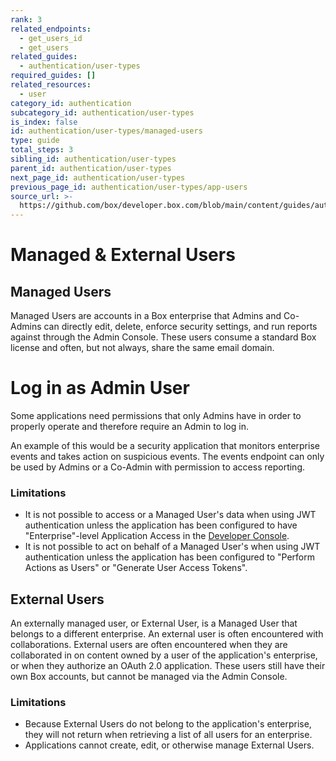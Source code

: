 ```yaml
---
rank: 3
related_endpoints:
  - get_users_id
  - get_users
related_guides:
  - authentication/user-types
required_guides: []
related_resources:
  - user
category_id: authentication
subcategory_id: authentication/user-types
is_index: false
id: authentication/user-types/managed-users
type: guide
total_steps: 3
sibling_id: authentication/user-types
parent_id: authentication/user-types
next_page_id: authentication/user-types
previous_page_id: authentication/user-types/app-users
source_url: >-
  https://github.com/box/developer.box.com/blob/main/content/guides/authentication/user-types/managed-users.md
---
```

# Managed & External Users

## Managed Users

Managed Users are accounts in a Box enterprise that Admins and Co-Admins can
directly edit, delete, enforce security settings, and run reports against
through the Admin Console. These users consume a standard Box
license and often, but not always, share the same email domain.

<Message>

# Log in as Admin User

Some applications need permissions that only Admins have in order to
properly operate and therefore require an Admin to log in.

An example of this would be a security application that monitors enterprise
events and takes action on suspicious events. The events endpoint can only
be used by Admins or a Co-Admin with permission to access reporting.

</Message>

### Limitations

- It is not possible to access or a Managed User's data when using
  JWT authentication unless the application has been configured to have
  "Enterprise"-level Application Access in the [Developer Console][dc].
- It is not possible to act on behalf of a Managed User's when using
  JWT authentication unless the application has been configured to "Perform
  Actions as Users" or "Generate User Access Tokens".

## External Users

An externally managed user, or External User, is a Managed
User that belongs to a different enterprise. An external user is often
encountered with collaborations. External users are often encountered when they
are collaborated in on content owned by a user of the application's enterprise,
or when they authorize an OAuth 2.0 application. These users still have
their own Box accounts, but cannot be managed via the Admin Console.

### Limitations

- Because External Users do not belong to the application's enterprise, they will
not return when retrieving a list of all users for an enterprise.
- Applications cannot create, edit, or otherwise manage External Users.

[dc]: https://app.box.com/developers/console